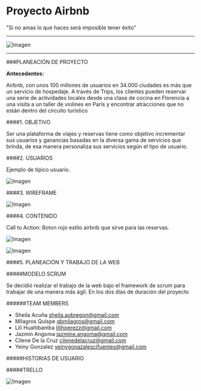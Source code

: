 Proyecto Airbnb
===================

"Si no amas lo que haces será imposible tener éxito”

----------

![Imagen](http://2.1m.yt/2L6JFTl.png "Imagen")

----------

###PLANEACIÓN DE PROYECTO

**Antecedentes:**

Airbnb, con unos 100 millones de usuarios en 34.000 ciudades es más que un servicio de hospedaje. A través de Trips, los clientes pueden reservar una serie de actividades locales desde una clase de cocina en Florencia a una visita a un taller de violines en París y encontrar atracciones que no están dentro del circuito turístico

####1. OBJETIVO

Ser una plataforma de viajes y reservas tiene como objetivo incrementar sus usuarios y ganancias basadas en la diversa gama de servicios que brinda, de esa manera personaliza sus servicios según el tipo de usuario.

####2. USUARIOS

Ejemplo de típico usuario.

![Imagen](http://2.1m.yt/3UfhHQr.png "Imagen")

####3. WIREFRAME

![Imagen](http://1.1m.yt/SMQHAtR.jpg "Imagen")

####4. CONTENIDO

Call to Action: Boton rojo estilo airbnb que sirve para las reservas.

![Imagen](http://2.1m.yt/10uiZ4B.png "Imagen")

![Imagen](http://1.1m.yt/W6s6icH.png "Imagen")

####5. PLANEACIÓN Y TRABAJO DE LA WEB

#####MODELO SCRUM

Se decidió realizar el trabajo de la web bajo el framework de scrum para trabajar de una manera más ágil. En los dos días de duración del proyecto


######<a name="teammembers"></a>TEAM MEMBERS
* Sheila Acuña <sheila.aobregon@gmail.com>
* Milagros Quispe <qbmilagros@gmail.com>
* Lili Hualtibamba <lilihperezz@gmail.com>
* Jazmin Angoma <jazmine.angoma@gmail.com>
* Cilene De la Cruz <cilenedelacruz@gmail.com>
* Yeiny Gonzalez <yeinygonazalescifuentes@gmail.com>

#####HISTORIAS DE USUARIO



#####TRELLO

![Imagen](http://4.1m.yt/242nMCb.png "Imagen")





